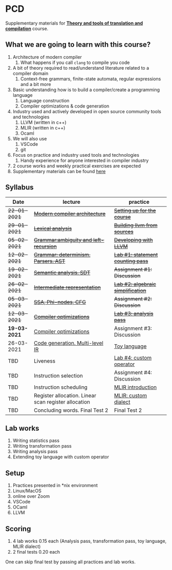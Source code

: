 # PCD

Supplementary materials for [**Theory and tools of translation and compilation**](https://www.hse.ru/edu/courses/339578065) course.

## What we are going to learn with this course?

1. Architecture of modern compiler
    1. What happens if you call `clang` to compile you code
1. A bit of theory required to read/understand literature related to a compiler domain
    1. Context-free grammars, finite-state automata, regular expressions and a bit more
1. Basic understanding how is to build a compiler/create a programming language
    1. Language construction
    1. Compiler optimizations & code generation
1. Industry used and actively developed in open source community tools and technologies
    1. LLVM (written in c++)
    1. MLIR (written in c++)
    1. Ocaml
1. We will also use
    1. VSCode
    1. git
1. Focus on practice and industry used tools and technologies
    1. Handy experience for anyone interested in compiler industry
1. 2 course works and weekly practical exercises are expected
1. Supplementary materials can be found [here](links.md)

## Syllabus

| Date         | lecture                                                                        | practice                                                           |
| ------------ | ------------------------------------------------------------------------------ | ------------------------------------------------------------------ |
|~~22-01-2021~~| [~~Modern compiler architecture~~](lectures/0-modern-compiler-architecture.md) | [~~Setting up for the course~~](practices/p0/assignment.md)        |
|~~29-01-2021~~| [~~Lexical analysis~~](lectures/1-lexical-analysis.md)                         | [~~Building llvm from sources~~](practices/p1/assignment.md)       |
|~~05-02-2021~~| [~~Grammar:ambiguity and left-recursion~~](lectures/2-grammar.md)              | [~~Developing with LLVM~~](practices/p2/assignment.md)             |
|~~12-02-2021~~| [~~Grammar: determinism. Parsers. AST~~](lectures/3-parser_taxonomy.md)        | [~~Lab #1: statement counting pass~~](practices/p3/assignment.md)  |
|~~19-02-2021~~| [~~Semantic analysis. SDT~~](lectures/4-semantic.md)                           | ~~Assignment #1: Discussion~~                                      |
|~~26-02-2021~~| [~~Intermediate representation~~](lectures/5-ir.md)                            | [~~Lab #2: algebraic simplification~~](practices/p4/assignment.md) |
|~~05-03-2021~~| [~~SSA, Phi-nodes, CFG~~](lectures/6-ssa.md)                                   | ~~Assignment #2: Discussion~~                                      |
|~~12-03-2021~~| [~~Compiler optimizations~~](lectures/7-optimizations.md)                      | [~~Lab #3: analysis pass~~](practices/p5/assignment.md)            |
|**19-03-2021**| [Compiler optimizations](lectures/7-optimizations.md)                          | Assignment #3: Discussion                                          |
|  26-03-2021  | [Code generation. Multi-level IR](lectures/8-codegen.md)                       | [Toy language](practices/p6/assignment.md)                         |
|  TBD  | Liveness                                                                       | [Lab #4: custom operator](practices/p6/assignment.md)                     |
|  TBD  | Instruction selection                                                          | Assignment #4: Discussion                                                 |
|  TBD  | Instruction scheduling                                                         | [MLIR introduction](practices/p7/assignment.md)                           |
|  TBD  | Register allocation. Linear scan register allocation                           | [MLIR: custom dialect](practices/p8/assignment.md)                        |
|  TBD  | Concluding words. Final Test 2                                                 | Final Test 2                                                              |

## Lab works

1. Writing statistics pass
1. Writing transformation pass
1. Writing analysis pass
1. Extending toy language with custom operator

## Setup

1. Practices presented in \*nix environment
1. Linux/MacOS
1. online over Zoom
1. VSCode
1. OCaml
1. LLVM

## Scoring

1. 4 lab works 0.15 each (Analysis pass, transformation pass, toy language, MLIR dialect)
1. 2 final tests 0.20 each

One can skip final test by passing all practices and lab works.
